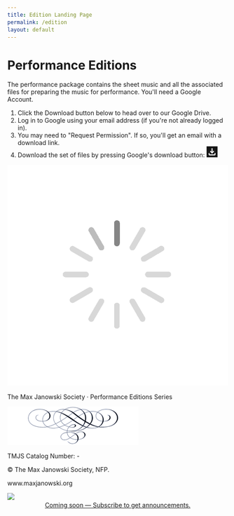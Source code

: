 ```yaml
---
title: Edition Landing Page
permalink: /edition
layout: default
---
```


<div>
  <h1 id="h1">Performance Editions</h1>
</div>

The performance package contains the sheet music and all the associated
files for preparing the music for performance. You'll need a Google Account.

1. Click the Download button below to head over to our Google Drive.
1. Log in to Google using your email address (if you're not already logged in).
1. You may need to "Request Permission".  If so, you'll get an email with a download link.
1. Download the set of files by pressing Google's download button:
   <img class="download-button" src="/images/download-button.png"/>


<div id="edition-wrapper" class="edition-wrapper">
  <img id="spinner" class="spinner" src="/images/spinner.gif" />
  <div id="view-window" class="view-window">
    <div id="page-pair" class="page-pair">
      <div id="cover-page" class="cover-page">
        <p id="head">The Max Janowski Society · Performance Editions Series</p>
        <div>
        <p id="title"></p>
        <p id="forces"></p>
        </div>
        <div>
        <p id="author"></p>
        <p id="edited"></p>
        </div>
        <p id="blurb"></p>
        <img class="page-break" src="/images/pagebreak-300x87.png" alt="pagebreak" />
        <div class="qr-code"></div>
        <div class="cover-footer">
          <p class="catalog-number">TMJS Catalog Number: <span id='id'></span>-<span id='release'></span></p>
          <p>© <span id="year"></span> The Max Janowski Society, NFP.</p>
          <p>www.maxjanowski.org</p>
        </div>
      </div>
      <div id="sheet-preview" class="sheet-preview">
        <a id="preview-pdf" title="Click to preview a page of the sheet music." href="#" target="_blank">
        <img id="preview-image" src="#" />
        </a>
      </div>
    </div>
    <div id="feature-list" class="feature-list"></div>
    <center>
      <a id="folderUrl" class="button" href="/subscribe" target="_blank">
        Coming soon — Subscribe to get announcements.
      </a>
    </center>
  </div>
</div>

<script>
  window.onload = e => loadEditionPage(e);
</script>
